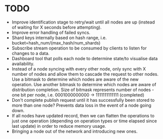 # TODO

- Improve identification stage to retry/wait until all nodes are up (instead of waiting for X seconds before attempting).
- Improve error handling of failed syncs.
- Shard keys internally based on hash range, i.e. bucket=hash_num/(max_hash/num_shards)
- Subscribe stream operation to be consumed by clients to listen for changes to a data.
- Dashboard tool that polls each node to determine state/to visualise data availability.
- Instead of a node syncing with every other node, only sync with X number of nodes and allow them to cascade the request to other nodes. Use a bitmask to determine which nodes are aware of the new operation. Use another bitmask to determine which nodes are aware of distribution completion. Size of bitmask represents number of nodes - one bit per node, i.e. 0001000000000 -> 1111111111111 (completed)
- Don't complete publish request until it has successfully been stored to more than one node? Prevents data loss in the event of a node going down.
- If all nodes have updated record, then we can flatten the operations to just one operation (depending on operation types or time elapsed since last update) in order to reduce memory usage.
- Bringing a node out of the network and introducing new ones.